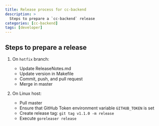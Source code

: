 ```yaml
---
title: Release process for cc-backend
description: >
  Steps to prepare a `cc-backend` release
categories: [cc-backend]
tags: [developer]
---
```

## Steps to prepare a release

1. On `hotfix` branch:
   * Update ReleaseNotes.md
   * Update version in Makefile
   * Commit, push, and pull request
   * Merge in master

2. On Linux host:
   * Pull master
   * Ensure that GitHub Token environment variable `GITHUB_TOKEN` is set
   * Create release tag: `git tag v1.1.0 -m release`
   * Execute `goreleaser release`

